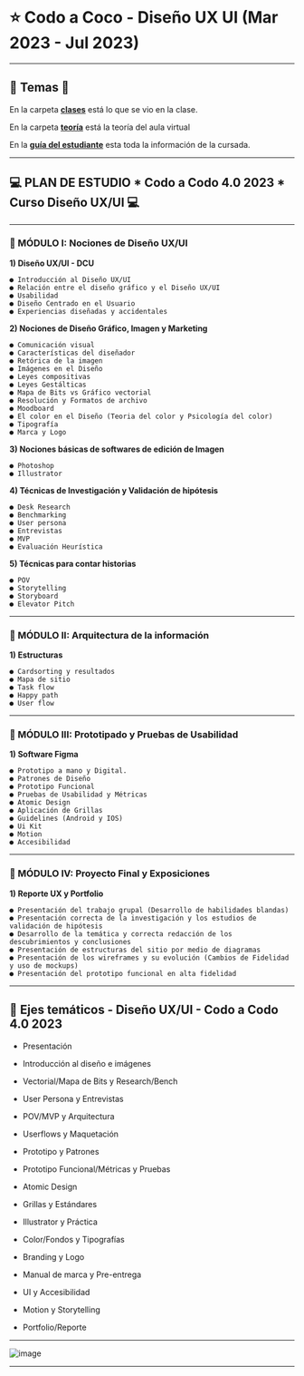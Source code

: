# :star: Codo a Coco - Diseño UX UI (Mar 2023 - Jul 2023)

---

## :book: Temas :book:


En la carpeta [**clases**](https://github.com/eugenia1984/DisenoUX-UI/tree/main/cac_ux_ui/clases) está lo que se vio en la clase.

En la carpeta [**teoría**](https://github.com/eugenia1984/DisenoUX-UI/tree/main/cac_ux_ui/teoria) está la teoría del aula virtual 

En la [**guía del estudiante**](https://github.com/eugenia1984/DisenoUX-UI/blob/main/cac_ux_ui/guia_del_estudiante.md)  esta toda la información de la cursada.

---


## :computer: PLAN DE ESTUDIO * Codo a Codo 4.0 2023 * Curso Diseño UX/UI :computer:

---

### :stars: MÓDULO I: Nociones de Diseño UX/UI

**1) Diseño UX/UI - DCU**

```
● Introducción al Diseño UX/UI
● Relación entre el diseño gráfico y el Diseño UX/UI
● Usabilidad
● Diseño Centrado en el Usuario
● Experiencias diseñadas y accidentales
```

**2) Nociones de Diseño Gráfico, Imagen y Marketing**

```
● Comunicación visual
● Características del diseñador
● Retórica de la imagen
● Imágenes en el Diseño
● Leyes compositivas
● Leyes Gestálticas
● Mapa de Bits vs Gráfico vectorial
● Resolución y Formatos de archivo
● Moodboard
● El color en el Diseño (Teoria del color y Psicología del color)
● Tipografía
● Marca y Logo
```

**3) Nociones básicas de softwares de edición de Imagen**

```
● Photoshop
● Illustrator
```

**4) Técnicas de Investigación y Validación de hipótesis**

```
● Desk Research
● Benchmarking
● User persona
● Entrevistas
● MVP
● Evaluación Heurística
```

**5) Técnicas para contar historias**

```
● POV
● Storytelling
● Storyboard
● Elevator Pitch
```

---


### :stars: MÓDULO II: Arquitectura de la información

**1) Estructuras**

```
● Cardsorting y resultados
● Mapa de sitio
● Task flow
● Happy path
● User flow
```

---


### :stars: MÓDULO III: Prototipado y Pruebas de Usabilidad

**1) Software Figma**

```
● Prototipo a mano y Digital.
● Patrones de Diseño
● Prototipo Funcional
● Pruebas de Usabilidad y Métricas
● Atomic Design
● Aplicación de Grillas
● Guidelines (Android y IOS)
● Ui Kit
● Motion
● Accesibilidad
```

---


### :stars: MÓDULO IV: Proyecto Final y Exposiciones

**1) Reporte UX y Portfolio**

```
● Presentación del trabajo grupal (Desarrollo de habilidades blandas)
● Presentación correcta de la investigación y los estudios de validación de hipótesis
● Desarrollo de la temática y correcta redacción de los descubrimientos y conclusiones
● Presentación de estructuras del sitio por medio de diagramas
● Presentación de los wireframes y su evolución (Cambios de Fidelidad y uso de mockups)
● Presentación del prototipo funcional en alta fidelidad
```


---

## :stars: Ejes temáticos - Diseño UX/UI - Codo a Codo 4.0 2023

- Presentación

- Introducción al diseño e imágenes

- Vectorial/Mapa de Bits y Research/Bench

- User Persona y Entrevistas

- POV/MVP y Arquitectura

- Userflows y Maquetación

- Prototipo y Patrones

- Prototipo Funcional/Métricas y Pruebas

- Atomic Design

- Grillas y Estándares

- Illustrator y Práctica

- Color/Fondos y Tipografías

- Branding y Logo

- Manual de marca y Pre-entrega

- UI y Accesibilidad

- Motion y Storytelling

- Portfolio/Reporte

---

![image](https://user-images.githubusercontent.com/72580574/222612034-e6fdb510-51b1-4eec-88dd-7d72a9d838c8.png)


---

